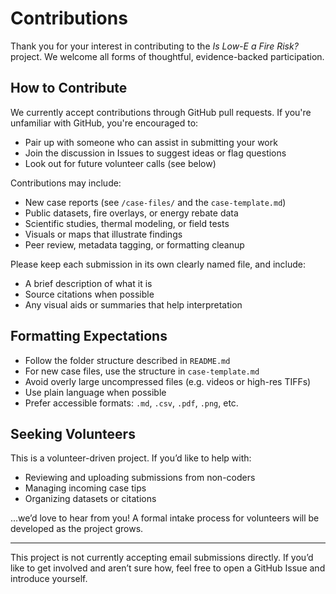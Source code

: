 # Contributions

Thank you for your interest in contributing to the *Is Low-E a Fire Risk?* project. We welcome all forms of thoughtful, evidence-backed participation.

## How to Contribute

We currently accept contributions through GitHub pull requests. If you're unfamiliar with GitHub, you're encouraged to:

- Pair up with someone who can assist in submitting your work
- Join the discussion in Issues to suggest ideas or flag questions
- Look out for future volunteer calls (see below)

Contributions may include:
- New case reports (see `/case-files/` and the `case-template.md`)
- Public datasets, fire overlays, or energy rebate data
- Scientific studies, thermal modeling, or field tests
- Visuals or maps that illustrate findings
- Peer review, metadata tagging, or formatting cleanup

Please keep each submission in its own clearly named file, and include:
- A brief description of what it is
- Source citations when possible
- Any visual aids or summaries that help interpretation

## Formatting Expectations

- Follow the folder structure described in `README.md`
- For new case files, use the structure in `case-template.md`
- Avoid overly large uncompressed files (e.g. videos or high-res TIFFs)
- Use plain language when possible
- Prefer accessible formats: `.md`, `.csv`, `.pdf`, `.png`, etc.

## Seeking Volunteers

This is a volunteer-driven project. If you’d like to help with:
- Reviewing and uploading submissions from non-coders
- Managing incoming case tips
- Organizing datasets or citations

...we’d love to hear from you! A formal intake process for volunteers will be developed as the project grows.

---

This project is not currently accepting email submissions directly. If you’d like to get involved and aren’t sure how, feel free to open a GitHub Issue and introduce yourself.
